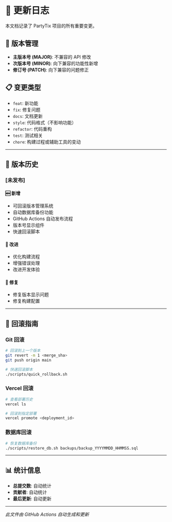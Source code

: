 # 📝 更新日志

本文档记录了 PartyTix 项目的所有重要变更。

## 🔄 版本管理

- **主版本号 (MAJOR)**: 不兼容的 API 修改
- **次版本号 (MINOR)**: 向下兼容的功能性新增
- **修订号 (PATCH)**: 向下兼容的问题修正

## 📋 变更类型

- `feat`: 新功能
- `fix`: 修复问题
- `docs`: 文档更新
- `style`: 代码格式（不影响功能）
- `refactor`: 代码重构
- `test`: 测试相关
- `chore`: 构建过程或辅助工具的变动

---

## 🚀 版本历史

### [未发布]

#### 🆕 新增
- 可回滚版本管理系统
- 自动数据库备份功能
- GitHub Actions 自动发布流程
- 版本号显示组件
- 快速回滚脚本

#### 🔧 改进
- 优化构建流程
- 增强错误处理
- 改进开发体验

#### 🐛 修复
- 修复版本显示问题
- 修复构建配置

---

## 🔄 回滚指南

### Git 回滚
```bash
# 回滚到上一个版本
git revert -m 1 <merge_sha>
git push origin main

# 快速回滚脚本
./scripts/quick_rollback.sh
```

### Vercel 回滚
```bash
# 查看部署历史
vercel ls

# 回滚到指定部署
vercel promote <deployment_id>
```

### 数据库回滚
```bash
# 恢复数据库备份
./scripts/restore_db.sh backups/backup_YYYYMMDD_HHMMSS.sql
```

---

## 📊 统计信息

- **总提交数**: 自动统计
- **贡献者**: 自动统计
- **最后更新**: 自动更新

---

*此文件由 GitHub Actions 自动生成和更新*
